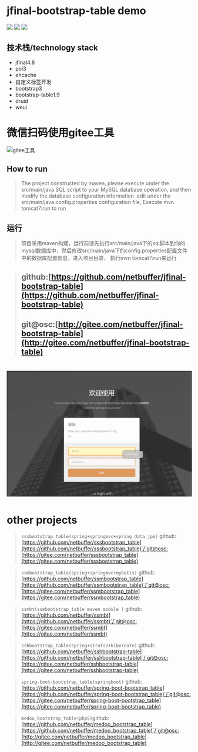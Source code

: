 # jfinal-bootstrap-table demo
![](https://img.shields.io/badge/jfinal-4.8-blue.svg?color=blue&message=) ![](https://img.shields.io/badge/bootstrap-3-blue.svg?color=blue&message=) ![](https://img.shields.io/badge/poi-3-blue.svg?color=blue&message=)
## 技术栈/technology stack
* jfinal4.8
* poi3
* ehcache
* 自定义标签开发
* bootstrap3
* bootstrap-table1.9
* druid
* weui

# 微信扫码使用gitee工具
![gitee工具](https://s1.ax1x.com/2018/08/10/P60MMF.jpg)

## How to run
> The project constructed by maven, please execute under the src/main/java SQL script to your MySQL database operation, 
and then modify the database configuration information ,edit under the src/main/java config.properties configuration file,
Execute mvn tomcat7:run to run

## 运行
> 项目采用maven构建，运行前请先执行src/main/java下的sql脚本到你的mysql数据库中，然后修改src/main/java下的config.properties配置文件中的数据库配置信息，进入项目目录，
执行mvn tomcat7:run来运行

> ## github:[https://github.com/netbuffer/jfinal-bootstrap-table](https://github.com/netbuffer/jfinal-bootstrap-table)
> ## git@osc:[http://gitee.com/netbuffer/jfinal-bootstrap-table](http://gitee.com/netbuffer/jfinal-bootstrap-table)

# ![](src/main/webapp/image/demo.gif)

# other projects
> `sssbootstrap_table(spring+springmvc+spring data jpa)` github:[https://github.com/netbuffer/sssbootstrap_table](https://github.com/netbuffer/sssbootstrap_table)`/`git@osc:[https://gitee.com/netbuffer/sssbootstrap_table](https://gitee.com/netbuffer/sssbootstrap_table)       

> `ssmbootstrap_table(spring+springmvc+mybatis)` github:[https://github.com/netbuffer/ssmbootstrap_table](https://github.com/netbuffer/ssmbootstrap_table)`/`git@osc:[https://gitee.com/netbuffer/ssmbootstrap_table](https://gitee.com/netbuffer/ssmbootstrap_table)    

> `ssmbt(ssmbootstrap_table maven module )` github:[https://github.com/netbuffer/ssmbt](https://github.com/netbuffer/ssmbt)`/`git@osc:[https://gitee.com/netbuffer/ssmbt](https://gitee.com/netbuffer/ssmbt)

> `sshbootstrap_table(spring+struts2+hibernate)` github:[https://github.com/netbuffer/sshbootstrap-table](https://github.com/netbuffer/sshbootstrap-table)`/`git@osc:[https://gitee.com/netbuffer/sshbootstrap-table](https://gitee.com/netbuffer/sshbootstrap-table)    

> `spring-boot-bootstrap_table(springboot)` github:[https://github.com/netbuffer/spring-boot-bootstrap_table](https://github.com/netbuffer/spring-boot-bootstrap_table)`/`git@osc:[https://gitee.com/netbuffer/spring-boot-bootstrap_table](https://gitee.com/netbuffer/spring-boot-bootstrap_table)   

> `medoo_bootstrap_table(php5)`github:[https://github.com/netbuffer/medoo_bootstrap_table](https://github.com/netbuffer/medoo_bootstrap_table)`/`git@osc:[http://gitee.com/netbuffer/medoo_bootstrap_table](http://gitee.com/netbuffer/medoo_bootstrap_table)